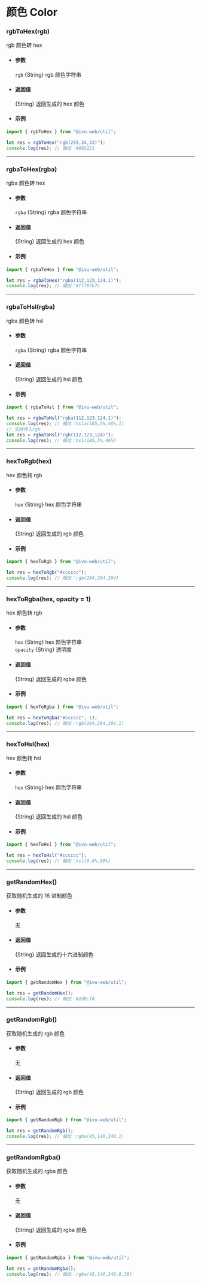 # 颜色 Color

### rgbToHex(rgb)

rgb 颜色转 hex

- #### 参数

  `rgb` {String} rgb 颜色字符串

- #### 返回值

  {String} 返回生成的 hex 颜色

- #### 示例

```javascript
import { rgbToHex } from "@ivu-web/util";

let res = rgbToHex("rgb(255,34,33)");
console.log(res); // 输出：#002221
```

---

### rgbaToHex(rgba)

rgba 颜色转 hex

- #### 参数

  `rgba` {String} rgba 颜色字符串

- #### 返回值

  {String} 返回生成的 hex 颜色

- #### 示例

```javascript
import { rgbaToHex } from "@ivu-web/util";

let res = rgbaToHex("rgba(112,123,124,1)");
console.log(res); // 输出：#ff707b7c
```

---

### rgbaToHsl(rgba)

rgba 颜色转 hsl

- #### 参数

  `rgba` {String} rgba 颜色字符串

- #### 返回值

  {String} 返回生成的 hsl 颜色

- #### 示例

```javascript
import { rgbaToHsl } from "@ivu-web/util";

let res = rgbaToHsl("rgba(112,123,124,1)");
console.log(res); // 输出：hsla(185,5%,46%,1)
// 支持传入rgb
let res = rgbaToHsl("rgb(112,123,124)");
console.log(res); // 输出：hsl(185,5%,46%)
```

---

### hexToRgb(hex)

hex 颜色转 rgb

- #### 参数

  `hex` {String} hex 颜色字符串

- #### 返回值

  {String} 返回生成的 rgb 颜色

- #### 示例

```javascript
import { hexToRgb } from "@ivu-web/util";

let res = hexToRgb("#cccccc");
console.log(res); // 输出：rgb(204,204,204)
```

---

### hexToRgba(hex, opacity = 1)

hex 颜色转 rgb

- #### 参数

  `hex` {String} hex 颜色字符串  
  `opacity` {String} 透明度

- #### 返回值

  {String} 返回生成的 rgba 颜色

- #### 示例

```javascript
import { hexToRgba } from "@ivu-web/util";

let res = hexToRgba("#cccccc", 1);
console.log(res); // 输出：rgb(204,204,204,1)
```

---

### hexToHsl(hex)

hex 颜色转 hsl

- #### 参数

  `hex` {String} hex 颜色字符串

- #### 返回值

  {String} 返回生成的 hsl 颜色

- #### 示例

```javascript
import { hexToHsl } from "@ivu-web/util";

let res = hexToHsl("#cccccc");
console.log(res); // 输出：hsl(0,0%,80%)
```

---

### getRandomHex()

获取随机生成的 16 进制颜色

- #### 参数

  无

- #### 返回值

  {String} 返回生成的十六进制颜色

- #### 示例

```javascript
import { getRandomHex } from "@ivu-web/util";

let res = getRandomHex();
console.log(res); // 输出：#2d8cf0
```

---

### getRandomRgb()

获取随机生成的 rgb 颜色

- #### 参数

  无

- #### 返回值

  {String} 返回生成的 rgb 颜色

- #### 示例

```javascript
import { getRandomRgb } from "@ivu-web/util";

let res = getRandomRgb();
console.log(res); // 输出：rgba(45,140,240,1)
```

---

### getRandomRgba()

获取随机生成的 rgba 颜色

- #### 参数

  无

- #### 返回值

  {String} 返回生成的 rgba 颜色

- #### 示例

```javascript
import { getRandomRgba } from "@ivu-web/util";

let res = getRandomRgba();
console.log(res); // 输出：rgba(45,140,240,0.38)
```
